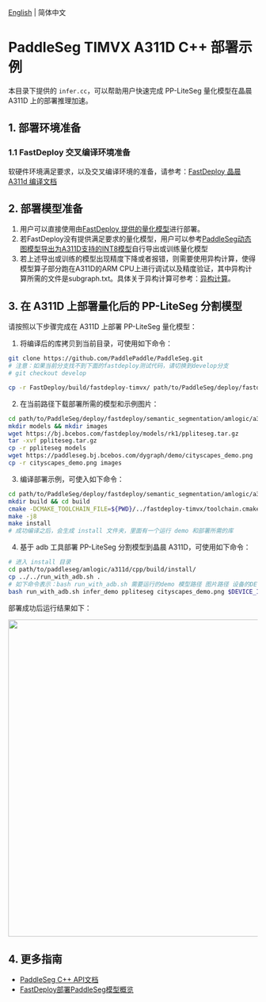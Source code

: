 [English](README.md) | 简体中文
# PaddleSeg TIMVX A311D C++ 部署示例

本目录下提供的 `infer.cc`，可以帮助用户快速完成 PP-LiteSeg 量化模型在晶晨 A311D 上的部署推理加速。

## 1. 部署环境准备
### 1.1 FastDeploy 交叉编译环境准备
软硬件环境满足要求，以及交叉编译环境的准备，请参考：[FastDeploy 晶晨 A311d 编译文档](https://github.com/PaddlePaddle/FastDeploy/blob/develop/docs/cn/build_and_install#自行编译安装)  

## 2. 部署模型准备
1. 用户可以直接使用由[FastDeploy 提供的量化模型](../README_CN.md)进行部署。
2. 若FastDeploy没有提供满足要求的量化模型，用户可以参考[PaddleSeg动态图模型导出为A311D支持的INT8模型](../README_CN.md)自行导出或训练量化模型
3. 若上述导出或训练的模型出现精度下降或者报错，则需要使用异构计算，使得模型算子部分跑在A311D的ARM CPU上进行调试以及精度验证，其中异构计算所需的文件是subgraph.txt。具体关于异构计算可参考：[异构计算](https://github.com/PaddlePaddle/FastDeploy/blob/develop/docs/cn/faq/heterogeneous_computing_on_timvx_npu.md)。

## 3. 在 A311D 上部署量化后的 PP-LiteSeg 分割模型
请按照以下步骤完成在 A311D 上部署 PP-LiteSeg 量化模型：

1. 将编译后的库拷贝到当前目录，可使用如下命令：
```bash
git clone https://github.com/PaddlePaddle/PaddleSeg.git 
# 注意：如果当前分支找不到下面的fastdeploy测试代码，请切换到develop分支
# git checkout develop

cp -r FastDeploy/build/fastdeploy-timvx/ path/to/PaddleSeg/deploy/fastdeploy/semantic_segmentation/amlogic/a311d/cpp
```

2. 在当前路径下载部署所需的模型和示例图片：
```bash
cd path/to/PaddleSeg/deploy/fastdeploy/semantic_segmentation/amlogic/a311d/cpp
mkdir models && mkdir images
wget https://bj.bcebos.com/fastdeploy/models/rk1/ppliteseg.tar.gz
tar -xvf ppliteseg.tar.gz
cp -r ppliteseg models
wget https://paddleseg.bj.bcebos.com/dygraph/demo/cityscapes_demo.png
cp -r cityscapes_demo.png images
```

3. 编译部署示例，可使入如下命令：
```bash
cd path/to/PaddleSeg/deploy/fastdeploy/semantic_segmentation/amlogic/a311d/cpp
mkdir build && cd build
cmake -DCMAKE_TOOLCHAIN_FILE=${PWD}/../fastdeploy-timvx/toolchain.cmake -DFASTDEPLOY_INSTALL_DIR=${PWD}/../fastdeploy-timvx -DTARGET_ABI=arm64 ..
make -j8
make install
# 成功编译之后，会生成 install 文件夹，里面有一个运行 demo 和部署所需的库
```

4. 基于 adb 工具部署 PP-LiteSeg 分割模型到晶晨 A311D，可使用如下命令：
```bash
# 进入 install 目录
cd path/to/paddleseg/amlogic/a311d/cpp/build/install/
cp ../../run_with_adb.sh .
# 如下命令表示：bash run_with_adb.sh 需要运行的demo 模型路径 图片路径 设备的DEVICE_ID
bash run_with_adb.sh infer_demo ppliteseg cityscapes_demo.png $DEVICE_ID
```

部署成功后运行结果如下：

<img width="640" src="https://user-images.githubusercontent.com/30516196/205544166-9b2719ff-ed82-4908-b90a-095de47392e1.png">

## 4. 更多指南
- [PaddleSeg C++ API文档](https://www.paddlepaddle.org.cn/fastdeploy-api-doc/cpp/html/namespacefastdeploy_1_1vision_1_1segmentation.html)
- [FastDeploy部署PaddleSeg模型概览](../../)
